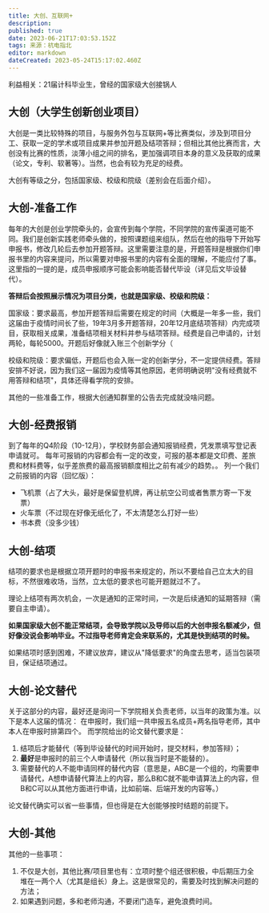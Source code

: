 ```yaml
---
title: 大创、互联网+
description: 
published: true
date: 2023-06-21T17:03:53.152Z
tags: 来源：杭电指北
editor: markdown
dateCreated: 2023-05-24T15:17:02.460Z
---
```


利益相关：21届计科毕业生，曾经的国家级大创接锅人

## 大创（大学生创新创业项目）

大创是一类比较特殊的项目，与服务外包与互联网+等比赛类似，涉及到项目分工、获取一定的学术或项目成果并参加开题及结项答辩；但相比其他比赛而言，大创没有比赛的性质，淡薄小组之间的排名，更加强调项目本身的意义及获取的成果（论文，专利、软著等）。当然，也会有较为充足的经费。

大创有等级之分，包括国家级、校级和院级（差别会在后面介绍）。

## 大创-准备工作

每年的大创是创业学院牵头的，会宣传到每个学院，不同学院的宣传渠道可能不同。我们是创新实践老师牵头做的，按照课题组来组队，然后在他的指导下开始写申报书，修改几轮后去参加开题答辩。这里需要注意的是，开题答辩是根据你们申报书里的内容来提问，所以需要对申报书里的内容有全面的理解，不能应付了事。这里指的一提的是，成员申报顺序可能会影响能否替代毕设（详见后文毕设替代）。

**答辩后会按照展示情况为项目分类，也就是国家级、校级和院级：**

国家级：要求最高，参加开题答辩后需要在规定的时间（大概是一年多一些，我们这届由于疫情时间长了些，19年3月多开题答辩，20年12月底结项答辩）内完成项目，获取相关成果，准备结项相关材料并参与结项答辩。经费是自己申请的，计划两轮，每轮5000。开题后好像就入账三个创新学分（

校级和院级：要求偏低，开题后也会入账一定的创新学分，不一定提供经费。答辩安排不好说，因为我们这一届因为疫情等其他原因，老师明确说明"没有经费就不用答辩和结项"，具体还得看学院的安排。

其他的一些准备工作，根据大创通知群里的公告去完成就没啥问题。

## 大创-经费报销

到了每年的Q4阶段（10-12月），学校财务部会通知报销经费，凭发票填写登记表申请就可。
每年可报销的内容都会有一定的改变，可报的基本都是文印费、差旅费和材料费等，似乎差旅费的最高报销额度相比之前有减少的趋势。。
列一个我们之前报销的内容（回忆版）：

- 飞机票（占了大头，最好是保留登机牌，再让航空公司或者售票方寄一下发票）
- 火车票（不过现在好像无纸化了，不太清楚怎么打好一些）
- 书本费（没多少钱）

## 大创-结项

结项的要求也是根据立项开题时的申报书来规定的，所以不要给自己立太大的目标，不然很难收场，当然，立太低的要求也可能开题就过不了。

理论上结项有两次机会，一次是通知的正常时间，一次是后续通知的延期答辩（需要自主申请）。

**如果国家级大创不能正常结项，会导致学院以及导师以后的大创申报名额减少，但好像没说会影响毕业。不过指导老师肯定会来联系的，尤其是快到结项的时候。**

如果结项时感到困难，不建议放弃，建议从"降低要求"的角度去思考，适当包装项目，保证结项通过。

## 大创-论文替代

关于这部分的内容，最好还是询问一下学院相关负责老师，以当年的政策为准。以下是本人这届的情况：
在申报时，我们组一共申报五名成员+两名指导老师，其中本人在申报时排第四个。
而学院给出的论文替代要求是：

1. 结项后才能替代（等到毕设替代的时间开始时，提交材料，参加答辩）；
2. **最好**是申报时的前三个人申请替代（所以我当时是不能替的）。
3. 需要替代的人不能申请同样的替代内容（意思是，ABC是一个组的，均需要申请替代，A想申请替代算法上的内容，那么B和C就不能申请算法上的内容，但B和C可以从其他方面进行申请，比如前端、后端开发的内容等。）

论文替代确实可以省一些事情，但也得是在大创能够按时结题的前提下。

## 大创-其他

其他的一些事项：

1. 不仅是大创，其他比赛/项目里也有：立项时整个组还很积极，中后期压力全堆在一两个人（尤其是组长）身上。这是很常见的，需要及时找到解决问题的方法；
2. 如果遇到问题，多和老师沟通，不要闭门造车，避免浪费时间。
